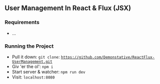 
User Management In React & Flux (JSX)
----

### Requirements
- ...

### Running the Project
- Pull it down: `git clone`: [`https://github.com/Demonstative/ReactFlux-UserManagement.git`](https://github.com/Demonstative/ReactFlux-UserManagement.git)
- Giv 'er the ol': `npm i`
- Start server & watcher: `npm run dev`
- Visit: `localhost:8080`
